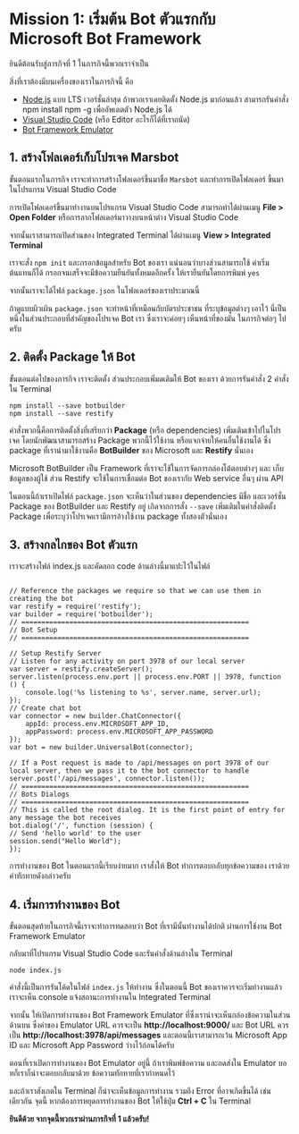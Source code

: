 
# Mission 1: เริ่มต้น Bot ตัวแรกกับ Microsoft Bot Framework

ยินดีต้อนรับสู่ภารกิจที่ 1 ในภารกิจนี้พวกเราจำเป็น

สิ่งที่เราต้องมีบนเครื่องของเราในภารกิจนี้ คือ
- [Node.js](https://nodejs.org/en/) แบบ LTS เวอร์ชั่นล่าสุด ถ้าพวกเราเคยติดตั้ง Node.js มาก่อนแล้ว
สามารถรันคำสั่ง npm install npm -g เพื่ออัพเดตตัว Node.js ได้
- [Visual Studio Code](https://code.visualstudio.com/) (หรือ Editor อะไรก็ได้ที่เราถนัด)
- [Bot Framework Emulator](https://emulator.botframework.com/)

## 1. สร้างโฟลเดอร์เก็บโปรเจค Marsbot

ขั้นตอนแรกในภารกิจ เราจะทำการสร้างโฟลเดอร์ขึ้นมาชื่อ `Marsbot` และทำการเปิดโฟลเดอร์
ขึ้นมาในโปรแกรม Visual Studio Code

การเปิดโฟลเดอร์ขึ้นมาทำงานบนโปรแกรม Visual Studio Code สามารถทำได้ผ่านเมนู
**File > Open Folder** หรือการลากโฟลเดอร์มาวางบนหน้าต่าง Visual Studio Code

จากนั้นเราสามารถเปิดส่วนของ Integrated Terminal ได้ผ่านเมนู **View > Integrated Terminal**

เราจะสั่ง `npm init` และกรอกข้อมูลสำหรับ Bot ของเรา แน่นอนว่าบางส่วนสามารถใช้
ค่าเริ่มต้นแทนก็ได้ กรอกจนเสร็จจะมีข้อความยืนยันทั้งหมดอีกครั้ง ให้เรายืนยันโดยการพิมพ์ `yes` 

จากนั้นเราจะได้ไฟล์ `package.json` ในโฟลเดอร์ของเราประมาณนี้



ถ้าดูแบบผิวเผิน `package.json` จะทำหน้าที่เหมือนกับบัตรประชาชน ที่ระบุข้อมูลต่างๆ
เอาไว้ นี่เป็นหนึ่งในส่วนประกอบที่สำคัญของโปรเจค Bot เรา ซึ่งเราจะค่อยๆ เห็นหน้าที่ของมัน
ในภารกิจต่อๆ ไปครับ

## 2. ติดตั้ง Package ให้ Bot

ขั้นตอนต่อไปของภารกิจ เราจะติดตั้ง ส่วนประกอบเพิ่มดเติมให้ Bot ของเรา ด้วยการรันคำสั่ง 2
คำสั่งใน Terminal

```
npm install --save botbuilder
npm install --save restify
```

คำสั่งพวกนี้คือการติดตั้งสิ่งที่เสรียกว่า **Package** (หรือ dependencies) เพิ่มเติมเข้าไปในโปรเจค โดยนักพัฒนาสามารถสร้าง Package พวกนี้ไว้ใช้งาน หรือแจกจ่ายให้คนอื่นใช้งานได้ ซึ่ง package ที่เรานำมาใช้งานคือ **BotBuilder** ของ Microsoft และ **Restify** นั่นเอง

Microsoft BotBuilder เป็น Framework ที่เราจะใช้ในการจัดการกล่องโต้ตอบต่างๆ และ
เก็บข้อมูลของผู้ใช้ ส่วน Restify จะใช้ในการเชื่อมต่อ Bot ของเรากับ Web service อื่นๆ ผ่าน API

ในตอนนี้ถ้าเราเปิดไฟล์ `package.json` จะเห็นว่าในส่วนของ dependencies มีชื่อ
และเวอร์ชั่น Package ของ BotBuilder และ Restify อยู่ เกิดจากการสั่ง `--save` เพิ่มเติมในคำสั่งติดตั้ง Package เพื่อระบุว่าโปรเจคเรามีการอ้างใช้งาน package ทั้งสองตัวนั่นเอง

## 3. สร้างกลไกของ Bot ตัวแรก

เราจะสร้างไฟล์ index.js และคัดลอก code ด้านล่างนี้มาแปะไว้ในไฟล์

```

// Reference the packages we require so that we can use them in creating the bot
var restify = require('restify');
var builder = require('botbuilder');
// =========================================================
// Bot Setup
// =========================================================

// Setup Restify Server
// Listen for any activity on port 3978 of our local server
var server = restify.createServer();
server.listen(process.env.port || process.env.PORT || 3978, function () {
	console.log('%s listening to %s', server.name, server.url);
});
// Create chat bot
var connector = new builder.ChatConnector({
	appId: process.env.MICROSOFT_APP_ID,
	appPassword: process.env.MICROSOFT_APP_PASSWORD
});
var bot = new builder.UniversalBot(connector);

// If a Post request is made to /api/messages on port 3978 of our local server, then we pass it to the bot connector to handle
server.post('/api/messages', connector.listen());
// =========================================================
// Bots Dialogs 
// =========================================================
// This is called the root dialog. It is the first point of entry for any message the bot receives
bot.dialog('/', function (session) {
// Send 'hello world' to the user
session.send("Hello World");
});

```

การทำงานของ Bot ในตอนแรกนี้เรียบง่ายมาก เราสั่งให้ Bot ทำการตอบกลับทุกข้อความของ
เราด้วยคำทักทายดังกล่าวครับ

## 4. เริ่มการทำงานของ Bot

ขั้นตอนสุดท้ายในภารกิจนี้เราจะทำการทดสอบว่า Bot ที่เรามีนั้นทำงานได้ปกติ ผ่านการใช้งาน
Bot Framework Emulator 

กลับมาที่โปรแกรม Visual Studio Code และรันคำสั่งด้านล่างใน Terminal

```
node index.js
```

คำสั่งนี้เป็นการรันโค้ดในไฟล์ `index.js` ให้ทำงาน ซึ่งในตอนนี้ Bot ของเราควรจะเริ่มทำงานแล้ว เราจะเห็น console แจ้งสถานะการทำงานใน Integrated Terminal

จากนั้น ให้เปิดการทำงานของ Bot Framework Emulator ที่ซึ่งเราน่าจะเห็นกล่องข้อความในส่วนด้านบน ซึ่งค่าของ Emulator URL ควรจะเป็น **http://localhost:9000/** และ Bot URL ควรเป็น **http://localhost:3978/api/messages** และตอนนี้เราสามารถเว้น Microsoft App ID และ Microsoft App Password ว่างไว้ก่อนได้ครับ

ตอนที่เราเปิดการทำงานของ Bot Emulator อยู่นี้ ถ้าเราพิมพ์ข้อความ และกดส่งใน Emulator บอทก็เราก็น่าจะตอบกลับมาด้วย ข้อความทักทายที่เรากำหนดไว้

และถ้าเราสังเกตใน Terminal ก็น่าจะเห็นข้อมูลการทำงาน รวมถึง Error ที่อาจเกิดขึ้นได้
เช่นเดียวกัน จุดนี้ หากต้องการหยุดการทำงานของ Bot ให้ใช้ปุ่ม **Ctrl + C** ใน Terminal

**ยินดีด้วย จากจุดนี้พวกเราผ่านภารกิจที่ 1 แล้วครับ!**